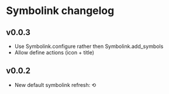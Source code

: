 # Symbolink changelog

## v0.0.3
- Use Symbolink.configure rather then Symbolink.add_symbols
- Allow define actions (icon + title)

## v0.0.2
- New default symbolink refresh: &#x27F2;
